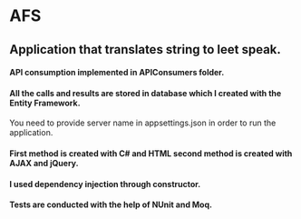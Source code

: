 # AFS
## Application that translates string to leet speak.
#### API consumption implemented in APIConsumers folder.
#### All the calls and results are stored in database which I created with the Entity Framework.
You need to provide server name in appsettings.json in order to run the application.
#### First method is created with C# and HTML second method is created with AJAX and jQuery.
#### I used dependency injection through constructor.
#### Tests are conducted with the help of NUnit and Moq.
